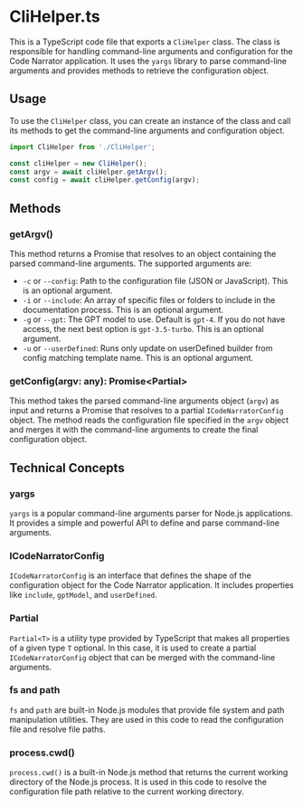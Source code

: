# CliHelper.ts

This is a TypeScript code file that exports a `CliHelper` class. The class is responsible for handling command-line arguments and configuration for the Code Narrator application. It uses the `yargs` library to parse command-line arguments and provides methods to retrieve the configuration object.

## Usage

To use the `CliHelper` class, you can create an instance of the class and call its methods to get the command-line arguments and configuration object.

```typescript
import CliHelper from './CliHelper';

const cliHelper = new CliHelper();
const argv = await cliHelper.getArgv();
const config = await cliHelper.getConfig(argv);
```

## Methods

### getArgv()

This method returns a Promise that resolves to an object containing the parsed command-line arguments. The supported arguments are:

- `-c` or `--config`: Path to the configuration file (JSON or JavaScript). This is an optional argument.
- `-i` or `--include`: An array of specific files or folders to include in the documentation process. This is an optional argument.
- `-g` or `--gpt`: The GPT model to use. Default is `gpt-4`. If you do not have access, the next best option is `gpt-3.5-turbo`. This is an optional argument.
- `-u` or `--userDefined`: Runs only update on userDefined builder from config matching template name. This is an optional argument.

### getConfig(argv: any): Promise<Partial<ICodeNarratorConfig>>

This method takes the parsed command-line arguments object (`argv`) as input and returns a Promise that resolves to a partial `ICodeNarratorConfig` object. The method reads the configuration file specified in the `argv` object and merges it with the command-line arguments to create the final configuration object.

## Technical Concepts

### yargs

`yargs` is a popular command-line arguments parser for Node.js applications. It provides a simple and powerful API to define and parse command-line arguments.

### ICodeNarratorConfig

`ICodeNarratorConfig` is an interface that defines the shape of the configuration object for the Code Narrator application. It includes properties like `include`, `gptModel`, and `userDefined`.

### Partial<T>

`Partial<T>` is a utility type provided by TypeScript that makes all properties of a given type `T` optional. In this case, it is used to create a partial `ICodeNarratorConfig` object that can be merged with the command-line arguments.

### fs and path

`fs` and `path` are built-in Node.js modules that provide file system and path manipulation utilities. They are used in this code to read the configuration file and resolve file paths.

### process.cwd()

`process.cwd()` is a built-in Node.js method that returns the current working directory of the Node.js process. It is used in this code to resolve the configuration file path relative to the current working directory.